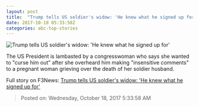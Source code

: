 ```yaml
---
layout: post
title:  "Trump tells US soldier's widow: 'He knew what he signed up for'"
date: 2017-10-18 05:33:58Z
categories: abc-top-stories
---
```


![Trump tells US soldier's widow: 'He knew what he signed up for'](http://www.abc.net.au/news/image/9062842-1x1-700x700.jpg)

The US President is lambasted by a congresswoman who says she wanted to "curse him out" after she overheard him making "insensitive comments" to a pregnant woman grieving over the death of her soldier husband.


Full story on F3News: [Trump tells US soldier's widow: 'He knew what he signed up for'](http://www.f3nws.com/n/hMQTH)

> Posted on: Wednesday, October 18, 2017 5:33:58 AM
